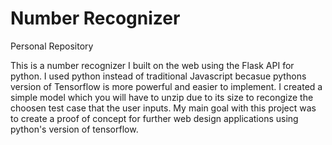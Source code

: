 # Number Recognizer
Personal Repository

This is a number recognizer I built on the web using the Flask API for python. 
I used python instead of traditional Javascript becasue pythons version of Tensorflow is more powerful and easier to implement.
I created a simple model which you will have to unzip due to its size to recongize the choosen test case that the user inputs.
My main goal with this project was to create a proof of concept for further web design applications using python's version of tensorflow.
